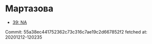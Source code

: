 # Мартазова
- [39: NA](39.md)

Commit: 55a38ec441752362c73c316c7ae19c2d667852f2
 fetched at: 20201212-120235

